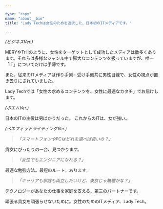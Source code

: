 ```yaml
---

type: "copy"
name: "about__bio"
title: "Lady Techは女性のためを追求した、日本初のITメディアです。"

---
```


*(ビジネスVer.)*

MERYやTrillのように、女性をターゲットとして成功したメディアは数多くあります。それらは多様なジャンル中で膨大なコンテンツを扱っていますが、唯一「IT」についてだけは手薄です。

また、従来のITメディアは作り手側・受け手側共に男性目線で、女性の視点が置き去りにされていました。

Lady Techでは「女性の求めるコンテンツを、女性に最適なカタチ」でお届けします。

*(ポエムVer.)*

日本のITの主役は男ばかりだった。
これからのITは、女が強い。


*(ベネフィットライティングVer.)*

>*「スマートフォンやPCはどれを選べば良いの？」*

貴女にぴったりの一台、見つかります。

>*「女性でもエンジニアになれる？」*

最適な勉強方法。最短のルート。あります。

>*「キャリアも家庭も両立したいけど、東京じゃ無理かな？」*

テクノロジーがあなたの仕事を家庭を支える、第三のパートナーです。


頑張る貴女を頑張らせないために。女性のためのITメディア、Lady Tech。